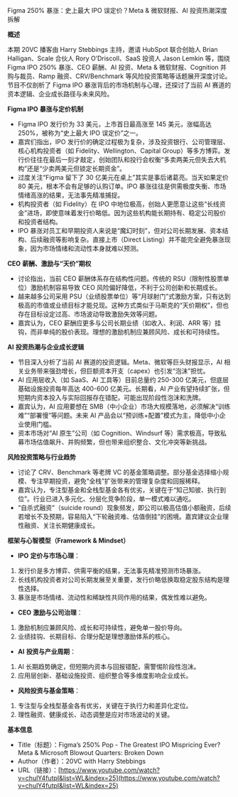 Figma 250% 暴涨：史上最大 IPO 误定价？Meta & 微软财报、AI 投资热潮深度拆解

  

**概述**

  

本期 20VC 播客由 Harry Stebbings 主持，邀请 HubSpot 联合创始人 Brian Halligan、Scale 合伙人 Rory O’Driscoll、SaaS 投资人 Jason Lemkin 等，围绕 Figma IPO 250% 暴涨、CEO 薪酬、AI 投资、Meta & 微软财报、Cognition 并购与裁员、Ramp 融资、CRV/Benchmark 等风险投资策略等话题展开深度讨论。节目不仅剖析了 Figma IPO 暴涨背后的市场机制与心理，还探讨了当前 AI 赛道的资本逻辑、企业成长路径与未来风险。

  

**Figma IPO** **暴涨与定价机制**

- Figma IPO 发行价为 33 美元，上市首日最高涨至 145 美元，涨幅高达 250%，被称为“史上最大 IPO 误定价”之一。
- 嘉宾们指出，IPO 发行价的确定过程极为复杂，涉及投资银行、公司管理层、核心机构投资者（如 Fidelity、Wellington、Capital Group）等多方博弈。发行价往往在最后一刻才敲定，创始团队和投行会权衡“多卖两美元但失去大机构”还是“少卖两美元但锁定长期资金”。
- 过度关注“Figma 留下了 30 亿美元在桌上”其实是事后诸葛亮。当天如果定价 80 美元，根本不会有足够的认购订单。IPO 暴涨往往是供需极度失衡、市场情绪高涨的结果，无法事先精准捕捉。
- 机构投资者（如 Fidelity）在 IPO 中地位极高，创始人更愿意让这些“长线资金”进场，即使意味着发行价略低。因为这些机构能长期持有、稳定公司股价和投资者结构。
- IPO 暴涨对员工和早期投资人来说是“魔幻时刻”，但对公司长期发展、资本结构、后续融资等影响复杂。直接上市（Direct Listing）并不能完全避免暴涨现象，因为市场情绪和流动性本身就难以预测。

  

**CEO** **薪酬、激励与“天价”期权**

- 讨论指出，当前 CEO 薪酬体系存在结构性问题。传统的 RSU（限制性股票单位）激励机制容易导致 CEO 风险偏好降低，不利于公司创新和长期成长。
- 越来越多公司采用 PSU（业绩股票单位）等“月球射门”式激励方案，只有达到极高的市值或业绩目标才能兑现。这种方式类似于马斯克的“天价期权”，但也存在目标设定过高、市场波动导致激励失效等问题。
- 嘉宾认为，CEO 薪酬应更多与公司长期业绩（如收入、利润、ARR 等）挂钩，而非单纯的股价表现。理想的激励机制应兼顾风险、成长和可持续性。

  

**AI** **投资热潮与企业成长逻辑**

- 节目深入分析了当前 AI 赛道的投资逻辑。Meta、微软等巨头财报显示，AI 相关业务带来强劲增长，但巨额资本开支（capex）也引发“泡沫”担忧。
- AI 应用层收入（如 SaaS、AI 工具等）目前总量约 250-300 亿美元，但底层基础设施投资每年高达 400-600 亿美元。长期看，AI 产业有望持续扩张，但短期内资本投入与实际回报存在错配，可能出现阶段性泡沫和洗牌。
- 嘉宾认为，AI 应用要想在 SMB（中小企业）市场大规模落地，必须解决“训练难”“部署慢”等问题。未来 AI 产品会以“预训练+配置”模式为主，降低中小企业使用门槛。
- 资本市场对“AI 原生”公司（如 Cognition、Windsurf 等）需求极高，导致私募市场估值飙升、并购频繁，但也带来组织整合、文化冲突等新挑战。

  

**风险投资策略与行业趋势**

- 讨论了 CRV、Benchmark 等老牌 VC 的基金策略调整。部分基金选择缩小规模、专注早期投资，避免“全栈”扩张带来的管理复杂度和回报稀释。
- 嘉宾认为，专注型基金和全栈型基金各有优劣，关键在于“知己知彼、执行到位”。行业已进入多元化、分层化竞争阶段，单一模式难以通吃。
- “自杀式融资”（suicide round）现象频发，即公司以极高估值小额融资，后续若增长不及预期，容易陷入“下轮融资难、估值倒挂”的困境。嘉宾建议企业理性融资、关注长期健康成长。

  

**框架与心智模型（****Framework & Mindset****）**

- **IPO** **定价与市场心理**：

1. 发行价是多方博弈、供需平衡的结果，无法事先精准预测市场暴涨。
2. 长线机构投资者对公司长期发展至关重要，发行价略低换取稳定股东结构是理性选择。
3. 暴涨是市场情绪、流动性和稀缺性共同作用的结果，偶发性难以避免。

- **CEO** **激励与公司治理**：

1. 激励机制应兼顾风险、成长和可持续性，避免单一股价导向。
2. 业绩挂钩、长期目标、合理分配是理想激励体系的核心。

- **AI** **投资与产业周期**：

1. AI 长期趋势确定，但短期内资本与回报错配，需警惕阶段性泡沫。
2. 应用层创新、基础设施投资、组织整合等多维度影响企业成长。

- **风险投资与基金策略**：

1. 专注型与全栈型基金各有优劣，关键在于执行力和差异化定位。
2. 理性融资、健康成长、动态调整是应对市场波动的关键。

  

**基本信息**

- Title（标题）：Figma’s 250% Pop - The Greatest IPO Mispricing Ever? Meta & Microsoft Blowout Quarters: Broken Down
- Author（作者）：20VC with Harry Stebbings
- URL（链接）：[https://www.youtube.com/watch?v=chulY4futpI&list=WL&index=25](https://www.youtube.com/watch?v=chulY4futpI&list=WL&index=25)